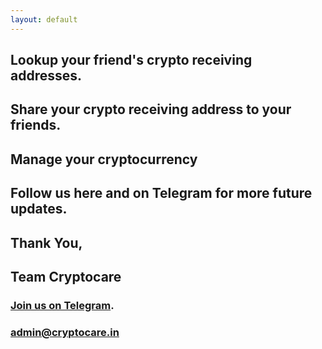 ```yaml
---
layout: default
---
```




## [](#header-1) Lookup your friend's crypto receiving addresses.

## [](#header-1) Share your crypto receiving address to your friends.

## [](#header-1) Manage your cryptocurrency



## [](#header-2) Follow us here and on Telegram for more future updates.
## [](#header-2) Thank You,
## [](#header-2) Team Cryptocare


### [](#header-3) [Join us on Telegram](https://t.me/joinchat/FeUDaUUgIpYgt3EcyY5UOQ).

### [](#header-3) admin@cryptocare.in
